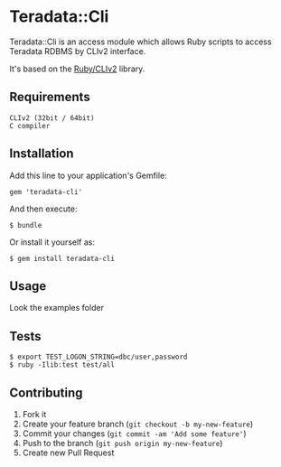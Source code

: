 # Teradata::Cli

Teradata::Cli is an access module which allows Ruby scripts
to access Teradata RDBMS by CLIv2 interface.

It's based on the [Ruby/CLIv2](http://sourceforge.net/projects/rubycli/) library.


## Requirements

    CLIv2 (32bit / 64bit)
    C compiler


## Installation

Add this line to your application's Gemfile:

    gem 'teradata-cli'

And then execute:

    $ bundle

Or install it yourself as:

    $ gem install teradata-cli


## Usage

Look the examples folder


## Tests

    $ export TEST_LOGON_STRING=dbc/user,password
    $ ruby -Ilib:test test/all


## Contributing

1. Fork it
2. Create your feature branch (`git checkout -b my-new-feature`)
3. Commit your changes (`git commit -am 'Add some feature'`)
4. Push to the branch (`git push origin my-new-feature`)
5. Create new Pull Request
